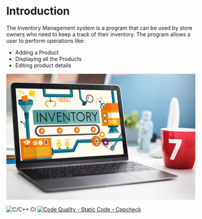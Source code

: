 # Introduction
The Inventory Management system is a program that can be used by store owners who need to keep a track of their inventory. The program allows a user to perform operations like:
- Adding a Product
- Displaying all the Products
- Editing product details

![Intro Photo](6_ImagesAndVideos/photo1.jpg)

![C/C++ CI](https://github.com/govindbansal1309/mini-project/actions/workflows/c-build.yml/badge.svg)
[![Code Quality - Static Code - Cppcheck](https://github.com/govindbansal1309/mini-project/actions/workflows/cppcheck.yml/badge.svg)](https://github.com/govindbansal1309/mini-project/actions/workflows/cppcheck.yml)
